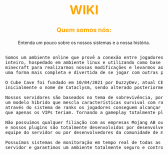 <!DOCTYPE html>

<html>
<head>
  <title>Home</title>
</head>

<body>

<style>
body {
  background-image: url('../resources/image/background.png');
  background-repeat: no-repeat;
  background-attachment: fixed;
  background-size: cover;
}
</style>

<h1 style="font-size:40px;color:orange;text-align:center"><b>WIKI</b></h1>

<!-- Acesse nosso discord caso tenha dúvidas: [Discord](https://discord.com/invite/n4KMe6pMYK) -->

<h3 style="font-size:20px;color:orange;text-align:center"><b>Quem somos nós:</b></h3>
<p style="text-align:center">Entenda um pouco sobre os nossos sistemas e a nossa história.<br><br></p>
<pre style="text-align:center">
Somos um ambiente online que provê a conexão entre jogadores do mundo
inteiro, hospedado em ambiente linux e utilizando como base o jogo
minecraft para realizarmos nossas modificações e levarmos aos jogadores
uma forma mais completa e divertida de se jogar com outras pessoas.<br>
O Cube Cave foi fundado em 10/04/2021 por DuzzyDev, atual CEO e teve
inicialmente o nome de Cataclysm, sendo alterado posteriormente.<br>
Nossos servidores são baseados no tema de sobrevivência, porém seguindo
um modelo híbrido que mescla características survival com rankup, onde
através do sistema de ranks os jogadores conseguem alcançar vantagens
que apenas os VIPs teriam. Tornando a gameplay totalmente play to win.<br>
Não possuímos qualquer filiação com as empresas Mojang AB ou Microsoft
e nossos plugins são totalmente desenvolvidos por desenvolvedores da
equipe do servidor ou por desenvolvedores da comunidade de minecraft.<br>
Possuímos sistemas de monitoração em tempo real de todas as áreas do
servidor e garantimos um ambiente totalmente seguro e controlado.<br>
</pre>

</body>
</html>